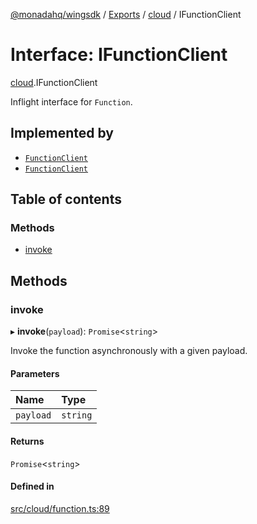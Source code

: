 [@monadahq/wingsdk](../README.md) / [Exports](../modules.md) / [cloud](../modules/cloud.md) / IFunctionClient

# Interface: IFunctionClient

[cloud](../modules/cloud.md).IFunctionClient

Inflight interface for `Function`.

## Implemented by

- [`FunctionClient`](../classes/tfaws.FunctionClient.md)
- [`FunctionClient`](../classes/sim.FunctionClient.md)

## Table of contents

### Methods

- [invoke](cloud.IFunctionClient.md#invoke)

## Methods

### invoke

▸ **invoke**(`payload`): `Promise`<`string`\>

Invoke the function asynchronously with a given payload.

#### Parameters

| Name | Type |
| :------ | :------ |
| `payload` | `string` |

#### Returns

`Promise`<`string`\>

#### Defined in

[src/cloud/function.ts:89](https://github.com/monadahq/winglang/blob/438eedb/libs/wingsdk/src/cloud/function.ts#L89)
